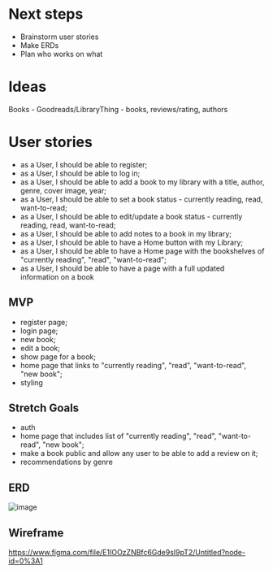 # Next steps
- Brainstorm user stories
- Make ERDs
- Plan who works on what

# Ideas
Books - Goodreads/LibraryThing - books, reviews/rating, authors

# User stories

- as a User, I should be able to register;
- as a User, I should be able to log in;
- as a User, I should be able to add a book to my library with a title, author, genre, cover image, year;
- as a User, I should be able to set a book status - currently reading, read, want-to-read;
- as a User, I should be able to edit/update a book status - currently reading, read, want-to-read;
- as a User, I should be able to add notes to a book in my library;
- as a User, I should be able to have a Home button with my Library;
- as a User, I should be able to have a Home page with the bookshelves of "currently reading", "read", "want-to-read"; 
- as a User, I should be able to have a page with a full updated information on a book


## MVP
 - register page;
 - login page;
 - new book;
 - edit a book;
 - show page for a book;
 - home page that links to "currently reading", "read", "want-to-read", "new book";
 - styling 

## Stretch Goals
 - auth
 - home page that includes list of "currently reading", "read", "want-to-read", "new book";
 - make a book public and allow any user to be able to add a review on it;
 - recommendations by genre

## ERD 
![image](https://user-images.githubusercontent.com/101350351/165376272-0debcf9e-c306-49d6-8c38-3022cb9a2e28.png)

## Wireframe

https://www.figma.com/file/E1IOOzZNBfc6Gde9sI9pT2/Untitled?node-id=0%3A1
